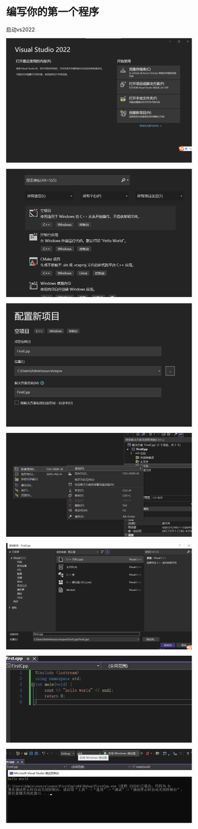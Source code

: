 # 编写你的第一个程序

启动vs2022

![点击创建新项目点击创建新项目点击创建新项目](<../../.gitbook/assets/image (1).png>)

![点击空项目](<../../.gitbook/assets/02 (1).png>)

![起名并设置路径（不建议默认位置）](../../.gitbook/assets/03.png)

![右击源文选择新建项](../../.gitbook/assets/04.png)

![选择C++文件](../../.gitbook/assets/05.png)

![编写我们的程序](../../.gitbook/assets/06.png)

![点击本地windows调试运行程序](../../.gitbook/assets/07.png)

